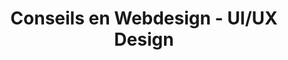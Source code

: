 ---
layout: page_webdesign
permalink: /webdesign/
title: Conseils en Webdesign - UI/UX Design
icon: <i class="fas fa-palette text-purple"></i>
name-badge: Design Web professionnel pour les interfaces
title-h1: Webdesign
lead-title: Des interfaces web uniques et adaptées 
webdesign-title: Prise en charge web unique et locale
webdesign-body: Améliorez votre taux de conversion grâce à l’UX/UI design. .L’utilisateur peut décider de quitter ou de rester sur une page en un laps de temps très court. S’il quitte le taux de rebond va augmenter et entraîner avec lui de fortes chances de baisser le positionnement. Il faut pouvoir séduire un utilisateur et lui donner envie de continuer la navigation sur votre site ou web app.
ux:
    title: UX / UI Design
    body1: L'UX (User Experience) Design est une démarche qui permet de concevoir des produits numériques (digitaux) autour de l'utilisateur. 
    body2: L’expérience utilisateur représente la base de la création d’un site Web et internet. 
    body3: Avant de savoir comment vendre vos services ou vos produits, il va vous falloir déjà connaître votre cible et quel est le meilleur moyen de le faire.
ergo:
    title: Ergonomie Web App & Site Web (Internet)
    body1: L’ergonomie permet d’éliminer des points de friction dans la conversion de vos utilisateurs. 
    body2: Si vos utilisateurs sont satisfaits par l’utilisation de votre site, vous aurez de fortes chances d’augmenter votre nombre d’utilisateurs et votre taux de conversion.
bpw:
    title: Bonnes pratiques web & Accessibilité
    body1: L'accessibilité web est un domaine d’une grande importance pour l’utilisateur et pour les moteurs de recherche. 
    body2: Votre site doit être accessible à la majorité et répondre à des critères de qualité comme le RGAA (Référentiel général d'Accessibilité pour les Administrations) ou le référentiel OpQuast.
form-contact-lead:
    title: Besoin d'une interface web professionnelle ?
    body: Obtenez un meilleur taux de conversion grâce à une interface graphique et visuelle qui réponde aux besoins des utilisateurs
---